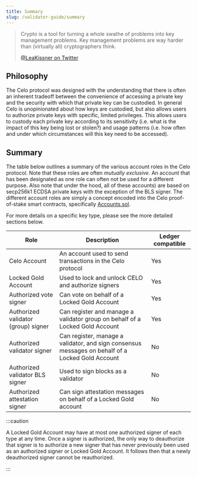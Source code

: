 ```yaml
---
title: Summary
slug: /validator-guide/summary
---
```


> Crypto is a tool for turning a whole swathe of problems into key management problems. Key management problems are way harder than (virtually all) cryptographers think.
>
> [@LeaKissner on Twitter](https://twitter.com/LeaKissner/status/1198595109756887040)


## Philosophy

The Celo protocol was designed with the understanding that there is often an inherent tradeoff between the convenience of accessing a private key and the security with which that private key can be custodied. In general Celo is unopinionated about how keys are custodied, but also allows users to authorize private keys with specific, limited privileges. This allows users to custody each private key according to its sensitivity (i.e. what is the impact of this key being lost or stolen?) and usage patterns (i.e. how often and under which circumstances will this key need to be accessed).

## Summary

The table below outlines a summary of the various account roles in the Celo protocol. Note that these roles are often  *mutually exclusive*. An account that has been designated as one role can often not be used for a different purpose. Also note that under the hood, all of these accounts) are based on secp256k1 ECDSA private keys with the exception of the BLS signer. The different account roles are simply a concept encoded into the Celo proof-of-stake smart contracts, specifically [Accounts.sol](https://github.com/celo-org/celo-monorepo/blob/master/packages/protocol/contracts/common/Accounts.sol).

For more details on a specific key type, please see the more detailed sections below.


| Role                                | Description                                                                                      | Ledger compatible |
| ----------------------------------- |--------------------------------------------------------------------------------------------------|-----|
| Celo Account                        | An account used to send transactions in the Celo protocol                                        | Yes |
| Locked Gold Account                 | Used to lock and unlock CELO and authorize signers                                               | Yes |
| Authorized vote signer              | Can vote on behalf of a Locked Gold Account                                                      | Yes |
| Authorized validator (group) signer | Can register and manage a validator group on behalf of a Locked Gold Account                     | Yes |
| Authorized validator signer         | Can register, manage a validator, and sign consensus messages on behalf of a Locked Gold Account | No  |
| Authorized validator BLS signer     | Used to sign blocks as a validator                                                               | No  |
| Authorized attestation signer       | Can sign attestation messages on behalf of a Locked Gold account                                 | No  |


:::caution

A Locked Gold Account may have at most one authorized signer of each type at any time. Once a signer is authorized, the only way to deauthorize that signer is to authorize a new signer that has never previously been used as an authorized signer or Locked Gold Account. It follows then that a newly deauthorized signer cannot be reauthorized.

:::
